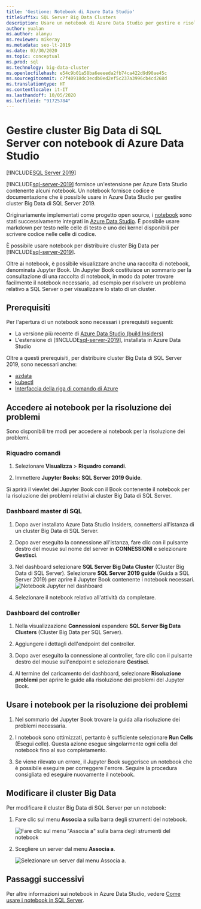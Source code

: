 ```yaml
---
title: 'Gestione: Notebook di Azure Data Studio'
titleSuffix: SQL Server Big Data Clusters
description: Usare un notebook di Azure Data Studio per gestire e risolvere problemi relativi a un cluster Big Data di SQL Server.
author: yualan
ms.author: alanyu
ms.reviewer: mikeray
ms.metadata: seo-lt-2019
ms.date: 03/30/2020
ms.topic: conceptual
ms.prod: sql
ms.technology: big-data-cluster
ms.openlocfilehash: e54c9b01a58ba6eeeeda2fb74ca422d9d90ae45c
ms.sourcegitcommit: c7f40918dc3ecdb0ed2ef5c237a3996cb4cd268d
ms.translationtype: HT
ms.contentlocale: it-IT
ms.lasthandoff: 10/05/2020
ms.locfileid: "91725784"
---
```

# <a name="manage-sql-server-big-data-clusters-with-azure-data-studio-notebooks"></a>Gestire cluster Big Data di SQL Server con notebook di Azure Data Studio

[!INCLUDE[SQL Server 2019](../includes/applies-to-version/sqlserver2019.md)]

[!INCLUDE[sql-server-2019](../includes/sssqlv15-md.md)] fornisce un'estensione per Azure Data Studio contenente alcuni notebook. Un notebook fornisce codice e documentazione che è possibile usare in Azure Data Studio per gestire cluster Big Data di SQL Server 2019.

Originariamente implementati come progetto open source, i [notebook](../azure-data-studio/notebooks/notebooks-guidance.md) sono stati successivamente integrati in [Azure Data Studio](../azure-data-studio/download-azure-data-studio.md?view=sql-server-ver15). È possibile usare markdown per testo nelle celle di testo e uno dei kernel disponibili per scrivere codice nelle celle di codice.

È possibile usare notebook per distribuire cluster Big Data per [!INCLUDE[sql-server-2019](../includes/sssqlv15-md.md)].

Oltre ai notebook, è possibile visualizzare anche una raccolta di notebook, denominata Jupyter Book. Un Jupyter Book costituisce un sommario per la consultazione di una raccolta di notebook, in modo da poter trovare facilmente il notebook necessario, ad esempio per risolvere un problema relativo a SQL Server o per visualizzare lo stato di un cluster.

## <a name="prerequisites"></a>Prerequisiti

Per l'apertura di un notebook sono necessari i prerequisiti seguenti:

* La versione più recente di [Azure Data Studio (build Insiders)](./deploy-big-data-tools.md?viewFallbackFrom=sqlallproducts)
* L'estensione di [!INCLUDE[sql-server-2019](../includes/sssqlv15-md.md)], installata in Azure Data Studio

Oltre a questi prerequisiti, per distribuire cluster Big Data di SQL Server 2019, sono necessari anche:

* [azdata](../azdata/install/deploy-install-azdata.md)
* [kubectl](https://kubernetes.io/docs/tasks/tools/install-kubectl/#install-kubectl-binary-using-native-package-management)
* [Interfaccia della riga di comando di Azure](/cli/azure/install-azure-cli)

## <a name="access-troubleshooting-notebooks"></a>Accedere ai notebook per la risoluzione dei problemi

Sono disponibili tre modi per accedere ai notebook per la risoluzione dei problemi.

### <a name="command-palette"></a>Riquadro comandi

1. Selezionare **Visualizza** > **Riquadro comandi**.

2. Immettere **Jupyter Books: SQL Server 2019 Guide**.

Si aprirà il viewlet dei Jupyter Book con il Book contenente il notebook per la risoluzione dei problemi relativi ai cluster Big Data di SQL Server.

### <a name="sql-master-dashboard"></a>Dashboard master di SQL

1. Dopo aver installato Azure Data Studio Insiders, connettersi all'istanza di un cluster Big Data di SQL Server.

2. Dopo aver eseguito la connessione all'istanza, fare clic con il pulsante destro del mouse sul nome del server in **CONNESSIONI** e selezionare **Gestisci**.

3. Nel dashboard selezionare **SQL Server Big Data Cluster** (Cluster Big Data di SQL Server). Selezionare **SQL Server 2019 guide** (Guida a SQL Server 2019) per aprire il Jupyter Book contenente i notebook necessari.
    ![Notebook Jupyter nel dashboard](media/manage-notebooks/jupyter-book-button.png)

4. Selezionare il notebook relativo all'attività da completare.

### <a name="controller-dashboard"></a>Dashboard del controller

1. Nella visualizzazione **Connessioni** espandere **SQL Server Big Data Clusters** (Cluster Big Data per SQL Server).

2. Aggiungere i dettagli dell'endpoint del controller.

3. Dopo aver eseguito la connessione al controller, fare clic con il pulsante destro del mouse sull'endpoint e selezionare **Gestisci**.

4. Al termine del caricamento del dashboard, selezionare **Risoluzione problemi** per aprire le guide alla risoluzione dei problemi del Jupyter Book.

## <a name="use-troubleshooting-notebooks"></a>Usare i notebook per la risoluzione dei problemi

1. Nel sommario del Jupyter Book trovare la guida alla risoluzione dei problemi necessaria.

2. I notebook sono ottimizzati, pertanto è sufficiente selezionare **Run Cells** (Esegui celle). Questa azione esegue singolarmente ogni cella del notebook fino al suo completamento.

3. Se viene rilevato un errore, il Jupyter Book suggerisce un notebook che è possibile eseguire per correggere l'errore. Seguire la procedura consigliata ed eseguire nuovamente il notebook.

## <a name="change-the-big-data-cluster"></a>Modificare il cluster Big Data

Per modificare il cluster Big Data di SQL Server per un notebook:

1. Fare clic sul menu **Associa a** sulla barra degli strumenti del notebook.

   ![Fare clic sul menu "Associa a" sulla barra degli strumenti del notebook](./media/notebooks-how-to-manage/select-attach-to-1.png)

2. Scegliere un server dal menu **Associa a**.

   ![Selezionare un server dal menu Associa a.](./media/notebooks-how-to-manage/select-attach-to-2.png)

## <a name="next-steps"></a>Passaggi successivi

Per altre informazioni sui notebook in Azure Data Studio, vedere [Come usare i notebook in SQL Server](../azure-data-studio/notebooks/notebooks-guidance.md).